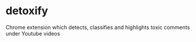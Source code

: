 # detoxify
Chrome extension which detects, classifies and highlights toxic comments under Youtube videos
